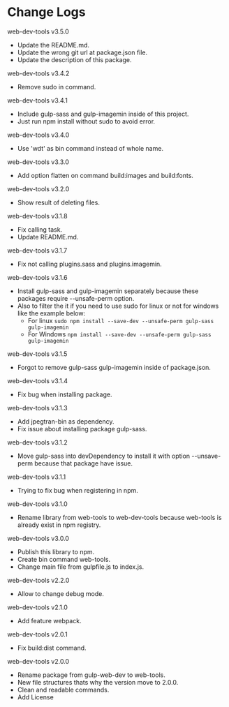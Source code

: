 # Change Logs

web-dev-tools v3.5.0
* Update the README.md.
* Update the wrong git url at package.json file.
* Update the description of this package.

web-dev-tools v3.4.2
* Remove sudo in command.

web-dev-tools v3.4.1
* Include gulp-sass and gulp-imagemin inside of this project.
* Just run npm install without sudo to avoid error.

web-dev-tools v3.4.0
* Use 'wdt' as bin command instead of whole name.

web-dev-tools v3.3.0
* Add option flatten on command build:images and build:fonts.

web-dev-tools v3.2.0
* Show result of deleting files.

web-dev-tools v3.1.8
* Fix calling task.
* Update README.md.

web-dev-tools v3.1.7
* Fix not calling plugins.sass and plugins.imagemin.

web-dev-tools v3.1.6
* Install gulp-sass and gulp-imagemin separately because these packages require --unsafe-perm option.
* Also to filter the it if you need to use sudo for linux or not for windows like the example below:
    - For linux `sudo npm install --save-dev --unsafe-perm gulp-sass gulp-imagemin`
    - For Windows `npm install --save-dev --unsafe-perm gulp-sass gulp-imagemin`

web-dev-tools v3.1.5
* Forgot to remove gulp-sass gulp-imagemin inside of package.json.

web-dev-tools v3.1.4
* Fix bug when installing package.

web-dev-tools v3.1.3
* Add jpegtran-bin as dependency.
* Fix issue about installing package gulp-sass.

web-dev-tools v3.1.2
* Move gulp-sass into devDependency to install it with option --unsave-perm because that package have issue.

web-dev-tools v3.1.1
* Trying to fix bug when registering in npm.

web-dev-tools v3.1.0
* Rename library from web-tools to web-dev-tools because web-tools is already exist in npm registry.

web-dev-tools v3.0.0
* Publish this library to npm.
* Create bin command web-tools.
* Change main file from gulpfile.js to index.js.

web-dev-tools v2.2.0
* Allow to change debug mode.

web-dev-tools v2.1.0
* Add feature webpack.

web-dev-tools v2.0.1
* Fix build:dist command.

web-dev-tools v2.0.0
* Rename package from gulp-web-dev to web-tools.
* New file structures thats why the version move to 2.0.0.
* Clean and readable commands.
* Add License
